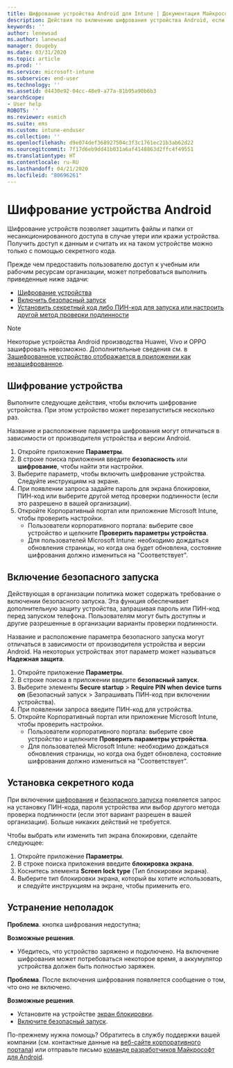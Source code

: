 ```yaml
---
title: Шифрование устройства Android для Intune | Документация Майкрософт
description: Действия по включению шифрования устройства Android, если это требуется в Intune
keywords: ''
author: lenewsad
ms.author: lanewsad
manager: dougeby
ms.date: 03/31/2020
ms.topic: article
ms.prod: ''
ms.service: microsoft-intune
ms.subservice: end-user
ms.technology: ''
ms.assetid: d4430e92-04cc-48e9-a77a-81b95a90b6b3
searchScope:
- User help
ROBOTS: ''
ms.reviewer: esmich
ms.suite: ems
ms.custom: intune-enduser
ms.collection: ''
ms.openlocfilehash: d9e074def368927504c3f3c1761ec21b3ab62d22
ms.sourcegitcommit: 7f17d6eb9dd41b031a6af4148863d2ffc4f49551
ms.translationtype: HT
ms.contentlocale: ru-RU
ms.lasthandoff: 04/21/2020
ms.locfileid: "80696261"
---
```

# <a name="encrypting-your-android-device"></a>Шифрование устройства Android

Шифрование устройств позволяет защитить файлы и папки от несанкционированного доступа в случае утери или кражи устройства. Получить доступ к данным и считать их на таком устройстве можно только с помощью секретного кода. 

Прежде чем предоставить пользователю доступ к учебным или рабочим ресурсам организации, может потребоваться выполнить приведенные ниже задачи:

* [Шифрование устройства](#encrypt-device)
* [Включить безопасный запуск](#enable-secure-startup)
* [Установить секретный код либо ПИН-код для запуска или настроить другой метод проверки подлинности](#set-startup-passcode)  

> [!Note]
> Некоторые устройства Android производства Huawei, Vivo и OPPO зашифровать невозможно. Дополнительные сведения см. в [Зашифрованное устройство отображается в приложении как незашифрованное](your-device-appears-encrypted-but-cp-says-otherwise-android.md).  

## <a name="encrypt-device"></a>Шифрование устройства

Выполните следующие действия, чтобы включить шифрование устройства. При этом устройство может перезапуститься несколько раз. 

Название и расположение параметра шифрования могут отличаться в зависимости от производителя устройства и версии Android. 

1. Откройте приложение **Параметры**.
2. В строке поиска приложения введите **безопасность** или **шифрование**, чтобы найти эти настройки.
3. Выберите параметр, чтобы включить шифрование устройства. Следуйте инструкциям на экране.  
4. При появлении запроса задайте пароль для экрана блокировки, ПИН-код или выберите другой метод проверки подлинности (если это разрешено в вашей организации). 
5. Откройте Корпоративный портал или приложение Microsoft Intune, чтобы проверить настройки.
    * Пользователи корпоративного портала: выберите свое устройство и щелкните **Проверить параметры устройства**. 
    * Для пользователей Microsoft Intune: необходимо дождаться обновления страницы, но когда она будет обновлена, состояние шифрования должно измениться на "Соответствует". 

## <a name="enable-secure-startup"></a>Включение безопасного запуска

Действующая в организации политика может содержать требование о включении безопасного запуска. Эта функция обеспечивает дополнительную защиту устройства, запрашивая пароль или ПИН-код перед запуском телефона. Пользователям могут быть доступны и другие разрешенные в организации варианты проверки подлинности. 

Название и расположение параметра безопасного запуска могут отличаться в зависимости от производителя устройства и версии Android. На некоторых устройствах этот параметр может называться **Надежная защита**. 

1. Откройте приложение **Параметры**.
2. В строке поиска в приложении введите **безопасный запуск**.
3. Выберите элементы **Secure startup** > **Require PIN when device turns on** (Безопасный запуск > Запрашивать ПИН-код при включении устройства).
4. При появлении запроса введите ПИН-код для устройства.   
5. Откройте Корпоративный портал или приложение Microsoft Intune, чтобы проверить настройки.
    * Пользователи корпоративного портала: выберите свое устройство и щелкните **Проверить параметры устройства**. 
    * Для пользователей Microsoft Intune: необходимо дождаться обновления страницы, но когда она будет обновлена, состояние шифрования должно измениться на "Соответствует".  


## <a name="set-startup-passcode"></a>Установка секретного кода   
При включении [шифрования](#encrypt-device) и [безопасного запуска](#enable-secure-startup) появляется запрос на установку ПИН-кода, пароля устройства или выбор другого метода проверка подлинности (если этот вариант разрешен в вашей организации). Больше никаких действий не требуется. 

Чтобы выбрать или изменить тип экрана блокировки, сделайте следующее:

1. Откройте приложение **Параметры**.
2. В строке поиска приложения введите **блокировка экрана**.
3. Коснитесь элемента **Screen lock type** (Тип блокировки экрана).
4. Выберите тип блокировки экрана, который вы хотите использовать, и следуйте инструкциям на экране, чтобы применить его.  

## <a name="troubleshoot"></a>Устранение неполадок    
**Проблема**. кнопка шифрования недоступна;   

**Возможные решения**. 
* Убедитесь, что устройство заряжено и подключено. На включение шифрования может потребоваться некоторое время, а аккумулятор устройства должен быть полностью заряжен.   

**Проблема**. После включения шифрования появляется сообщение о том, что оно не включено.  

**Возможные решения**.
   *  Установите на устройстве [экран блокировки](#set-startup-passcode). 
   * [Включите безопасный запуск](#enable-secure-startup).

По-прежнему нужна помощь? Обратитесь в службу поддержки вашей компании (см. контактные данные на [веб-сайте корпоративного портала](https://go.microsoft.com/fwlink/?linkid=2010980)) или отправьте письмо <a href="mailto:wintunedroidfbk@microsoft.com?subject=I'm having trouble with encryption on my Android device&body=Describe the issue you're experiencing here.">команде разработчиков Майкрософт для Android</a>.  
